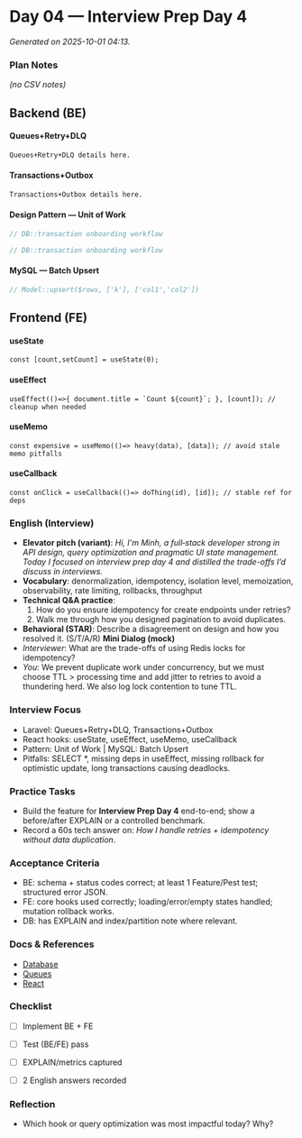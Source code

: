 # Day 04 — Interview Prep Day 4

_Generated on 2025-10-01 04:13._

### Plan Notes
_(no CSV notes)_

## Backend (BE)

#### Queues+Retry+DLQ
```txt
Queues+Retry+DLQ details here.
```

#### Transactions+Outbox
```txt
Transactions+Outbox details here.
```

#### Design Pattern — Unit of Work
```php
// DB::transaction onboarding workflow
```
```php
// DB::transaction onboarding workflow
```

#### MySQL — Batch Upsert
```php
// Model::upsert($rows, ['k'], ['col1','col2'])
```

## Frontend (FE)

#### useState
```tsx
const [count,setCount] = useState(0);
```

#### useEffect
```tsx
useEffect(()=>{ document.title = `Count ${count}`; }, [count]); // cleanup when needed
```

#### useMemo
```tsx
const expensive = useMemo(()=> heavy(data), [data]); // avoid stale memo pitfalls
```

#### useCallback
```tsx
const onClick = useCallback(()=> doThing(id), [id]); // stable ref for deps
```

### English (Interview)
- **Elevator pitch (variant)**: *Hi, I'm Minh, a full‑stack developer strong in API design, query optimization and pragmatic UI state management. Today I focused on interview prep day 4 and distilled the trade-offs I’d discuss in interviews.*
- **Vocabulary**: denormalization, idempotency, isolation level, memoization, observability, rate limiting, rollbacks, throughput
- **Technical Q&A practice**:  
  1) How do you ensure idempotency for create endpoints under retries?  
  2) Walk me through how you designed pagination to avoid duplicates.
- **Behavioral (STAR)**: Describe a disagreement on design and how you resolved it. (S/T/A/R)
**Mini Dialog (mock)**
- *Interviewer*: What are the trade-offs of using Redis locks for idempotency?
- *You*: We prevent duplicate work under concurrency, but we must choose TTL > processing time and add jitter to retries to avoid a thundering herd. We also log lock contention to tune TTL.



### Interview Focus
- Laravel: Queues+Retry+DLQ, Transactions+Outbox
- React hooks: useState, useEffect, useMemo, useCallback
- Pattern: Unit of Work | MySQL: Batch Upsert
- Pitfalls: SELECT *, missing deps in useEffect, missing rollback for optimistic update, long transactions causing deadlocks.


### Practice Tasks
- Build the feature for **Interview Prep Day 4** end-to-end; show a before/after EXPLAIN or a controlled benchmark.
- Record a 60s tech answer on: *How I handle retries + idempotency without data duplication*. 


### Acceptance Criteria
- BE: schema + status codes correct; at least 1 Feature/Pest test; structured error JSON.
- FE: core hooks used correctly; loading/error/empty states handled; mutation rollback works.
- DB: has EXPLAIN and index/partition note where relevant.


### Docs & References
- [Database](https://dev.mysql.com/doc/)
- [Queues](https://laravel.com/docs/queues)
- [React](https://react.dev/learn)

### Checklist
- [ ] Implement BE + FE
- [ ] Test (BE/FE) pass
- [ ] EXPLAIN/metrics captured
- [ ] 2 English answers recorded


### Reflection
- Which hook or query optimization was most impactful today? Why?